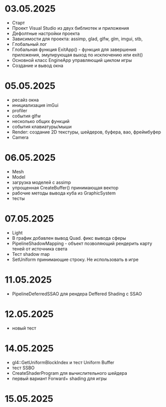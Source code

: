 ﻿# 03.05.2025
- Старт
- Проект Visual Studio из двух библиотек и приложения
- Дефолтные настройки проекта
- Зависимости для проекта: assimp, glad, glfw, glm, imgui, stb, 
- Глобальный лог
- Глобальная функция ExitApp() - функция для завершения приложения, эмулирующая выход по исключению или exit()
- Основной класс EngineApp управляющий циклом игры
- Создание и вывод окна

# 05.05.2025
- ресайз окна
- инициализация imGui
- profiler
- события glfw
- несколько общих функций
- события клавиатуры/мыши
- Render: создание 2D текстуры, шейдеров, буфера, вао, фреймбуфер
- Camera

# 06.05.2025
- Mesh
- Model
- загрузка моделей с assimp
- упрощенная CreateBuffer() принимающая вектор
- рабочие методы вывода куба из GraphicSystem
- тесты

# 07.05.2025
- Light
- В график добавлен вывод Quad. фикс вывода сферы
- PipelineShadowMapping - объект позволяющий рендерить карту теней от источника света
- Тест shadow map
- SetUniform принимающие строку. Не использовать в игре

# 11.05.2025
- PipelineDeferredSSAO для рендера Deffered Shading с SSAO

# 12.05.2025
- новый тест

# 14.05.2025
- gl4::GetUniformBlockIndex и тест Uniform Buffer
- тест SSBO
- CreateShaderProgram для вычислительного шейдера
- первый вариант Forward+ shading для игры

# 15.05.2025